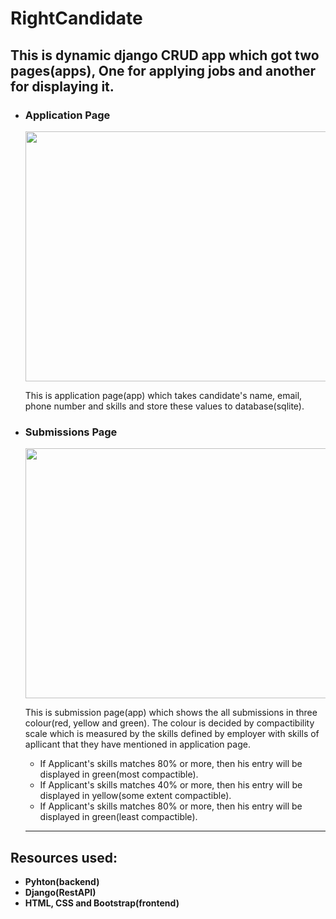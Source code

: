 # RightCandidate

## This is dynamic django CRUD app which got two pages(apps), One for applying jobs and another for displaying it.


- ### Application Page

  <image src="applications.JPG" height=400 width=600>
  
  This is application page(app) which takes candidate's name, email, phone number and skills and store these values to database(sqlite).
  
  
- ### Submissions Page

  <image src="submissions.JPG" height=400 width=600>  
  
  This is submission page(app) which shows the all submissions in three colour(red, yellow and green). The colour is decided by compactibility scale which is measured by the skills defined by employer with skills of apllicant that they have mentioned in application page.
  
  - If Applicant's skills matches 80% or more, then his entry will be displayed in green(most compactible).
  - If Applicant's skills matches 40% or more, then his entry will be displayed in yellow(some extent compactible).
  - If Applicant's skills matches 80% or more, then his entry will be displayed in green(least compactible).
  
  ---
  
## Resources used:
  - **Pyhton(backend)**
  - **Django(RestAPI)**
  - **HTML, CSS and Bootstrap(frontend)**
  
